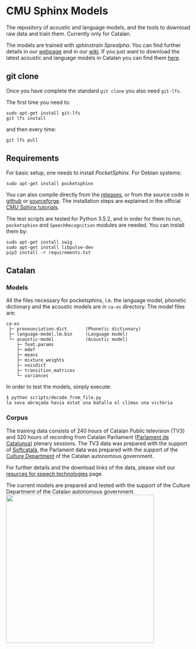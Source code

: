 # CMU Sphinx Models
The repository of acoustic and language models, and the tools to download raw data and train them. Currently only for Catalan.

The models are trained with *sphinxtrain 5prealpha*. You can find further details in our [webpage](https://collectivat.cat/asr) and in our [wiki](https://github.com/collectivat/cmusphinx-models/wiki). If you just want to download the latest acoustic and language models in Catalan you can find them [here](https://cloud.laklak.eu/s/4o2b5MrHckMYCXo).

## git clone

Once you have complete the standard `git clone` you also need `git-lfs`.

The first time you need to:

```
sudo apt-get install git-lfs
git lfs install
```

and then every time:

```
git lfs pull
```

## Requirements
For basic setup, one needs to install *PocketSphinx*. For Debian systems:

```
sudo apt-get install pocketsphinx
```

You can also compile directly from the [releases](https://cmusphinx.github.io/wiki/download/), or from the source code in [github](https://github.com/cmusphinx) or [sourceforge](https://sourceforge.net/p/cmusphinx/code/HEAD/tree/). The installation steps are explained in the official [CMU Sphinx tutorials](https://cmusphinx.github.io/wiki/tutorialpocketsphinx/).

The test scripts are tested for Python 3.5.2, and in order for them to run, `pocketsphinx` and `SpeechRecognition` modules are needed. You can install them by:
```
sudo apt-get install swig
sudo apt-get install libpulse-dev
pip3 install -r requirements.txt
```

## Catalan
### Models

All the files necessary for pocketsphinx, i.e. the language model, phonetic dictionary and the acoustic models are in `ca-es` directory. The model files are:

```
ca-es
 ├─ pronounciation.dict       (Phonetic dictionary)
 ├─ language-model.lm.bin     (Language model)
 └─ acoustic-model            (Acoustic model)
    ├─ feat.params
    ├─ mdef
    ├─ means
    ├─ mixture_weights
    ├─ noisdict
    ├─ transition_matrices
    └─ variances
```

In order to test the models, simply execute:
```
$ python scripts/decode_from_file.py
la seva abraçada havia estat una batalla el clímax una victòria
```

### Corpus
The training data consists of 240 hours of Catalan Public television (TV3) and 320 hours of recording from Catalan Parliament ([Parlament de Catalunya](https://www.parlament.cat/)) plenary sessions. The TV3 data was prepared with the support of [Softcatalà](https://www.softcatala.org/), the Parlament data was prepared with the support of the [Culture Department](http://cultura.gencat.cat/) of the Catalan autonomous government.

For further details and the download links of the data, please visit our [resurces for speech technologies](https://collectivat.cat/asr) page.

The current models are prepared and tested with the support of the Culture Department of the Catalan autonomous government.
<img src="/img/logo_generalitat.png" width="400"/>
